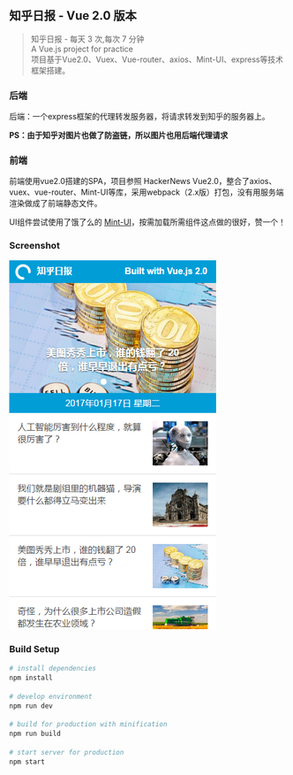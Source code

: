 知乎日报 - Vue 2.0 版本
------

> 知乎日报 - 每天 3 次,每次 7 分钟  
  A Vue.js project for practice  
  项目基于Vue2.0、Vuex、Vue-router、axios、Mint-UI、express等技术框架搭建。

### 后端

后端：一个express框架的代理转发服务器，将请求转发到知乎的服务器上。

**PS：由于知乎对图片也做了防盗链，所以图片也用后端代理请求**

### 前端

前端使用vue2.0搭建的SPA，项目参照 HackerNews Vue2.0，整合了axios、vuex、vue-router、Mint-UI等库，采用webpack（2.x版）打包，没有用服务端渲染做成了前端静态文件。

UI组件尝试使用了饿了么的 [Mint-UI](https://github.com/ElemeFE/mint-ui/)，按需加载所需组件这点做的很好，赞一个！

### Screenshot

![screenshot](.github/screenshot.png)

### Build Setup

``` bash
# install dependencies
npm install

# develop environment
npm run dev

# build for production with minification
npm run build

# start server for production
npm start

```
